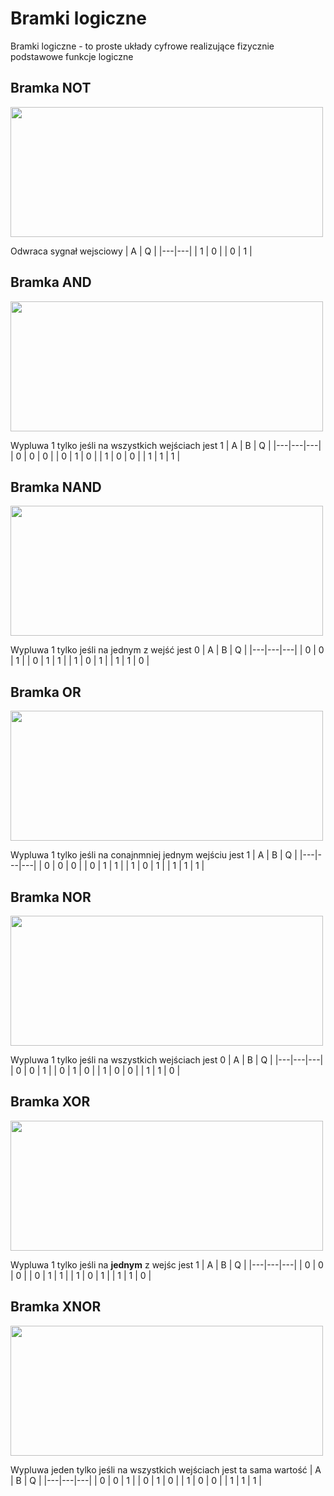# Bramki logiczne
Bramki logiczne - to proste układy cyfrowe realizujące fizycznie podstawowe funkcje logiczne
## Bramka NOT

<img src="https://upload.wikimedia.org/wikipedia/commons/thumb/6/60/NOT_ANSI_Labelled.svg/1200px-NOT_ANSI_Labelled.svg.png" height="208" width="500">

Odwraca sygnał wejsciowy
| A | Q |
|---|---|
| 1 | 0 |
| 0 | 1 |
## Bramka AND

<img src="https://upload.wikimedia.org/wikipedia/commons/thumb/b/b9/AND_ANSI_Labelled.svg/1920px-AND_ANSI_Labelled.svg.png" height="208" width="500">

Wypluwa 1 tylko jeśli na wszystkich wejściach jest 1
| A | B | Q |
|---|---|---|
| 0 | 0 | 0 |
| 0 | 1 | 0 |
| 1 | 0 | 0 |
| 1 | 1 | 1 |
## Bramka NAND

<img src="https://upload.wikimedia.org/wikipedia/commons/thumb/e/e6/NAND_ANSI_Labelled.svg/1920px-NAND_ANSI_Labelled.svg.png" height="208" width="500">

Wypluwa 1 tylko jeśli na jednym z wejść jest 0
| A | B | Q |
|---|---|---|
| 0 | 0 | 1 |
| 0 | 1 | 1 |
| 1 | 0 | 1 |
| 1 | 1 | 0 |
## Bramka OR

<img src="https://upload.wikimedia.org/wikipedia/commons/thumb/1/16/OR_ANSI_Labelled.svg/1920px-OR_ANSI_Labelled.svg.png" height="208" width="500">

Wypluwa 1 tylko jeśli na conajnmniej jednym wejściu jest 1
| A | B | Q |
|---|---|---|
| 0 | 0 | 0 |
| 0 | 1 | 1 |
| 1 | 0 | 1 |
| 1 | 1 | 1 |
## Bramka NOR

<img src="https://upload.wikimedia.org/wikipedia/commons/thumb/c/c6/NOR_ANSI_Labelled.svg/1920px-NOR_ANSI_Labelled.svg.png" height="208" width="500">

Wypluwa 1 tylko jeśli na wszystkich wejściach jest 0
| A | B | Q |
|---|---|---|
| 0 | 0 | 1 |
| 0 | 1 | 0 |
| 1 | 0 | 0 |
| 1 | 1 | 0 |
## Bramka XOR

<img src="https://upload.wikimedia.org/wikipedia/commons/thumb/1/17/XOR_ANSI_Labelled.svg/1920px-XOR_ANSI_Labelled.svg.png" height="208" width="500">

Wypluwa 1 tylko jeśli na **jednym** z wejśc jest 1
| A | B | Q |
|---|---|---|
| 0 | 0 | 0 |
| 0 | 1 | 1 |
| 1 | 0 | 1 |
| 1 | 1 | 0 |
## Bramka XNOR

<img src="https://upload.wikimedia.org/wikipedia/commons/thumb/b/b8/XNOR_ANSI_Labelled.svg/1920px-XNOR_ANSI_Labelled.svg.png" height="208" width="500">

Wypluwa jeden tylko jeśli na wszystkich wejściach jest ta sama wartość
| A | B | Q |
|---|---|---|
| 0 | 0 | 1 |
| 0 | 1 | 0 |
| 1 | 0 | 0 |
| 1 | 1 | 1 |
